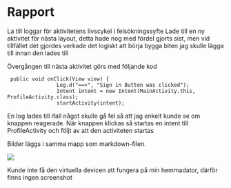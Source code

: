 
# Rapport
La till loggar för aktivitetens livscykel i felsökningssyfte
Lade till en ny aktivitet för nästa layout, detta hade nog med fördel gjorts sist, men vid tillfället det gjordes verkade det logiskt att börja bygga biten jag skulle lägga till innan den lades till

Övergången till nästa aktivitet görs med följande kod
```
 public void onClick(View view) {
                Log.d("==>", "Sign in Button was clicked");
                Intent intent = new Intent(MainActivity.this, ProfileActivity.class);
                startActivity(intent);
```
En log lades till ifall något skulle gå fel så att jag enkelt kunde se om knappen reagerade.
När knappen klickas så startas en intent till ProfileActivity och följt av att den activiteten startas

Bilder läggs i samma mapp som markdown-filen.

![](android.png)

Kunde inte få den virtuella devicen att fungera på min hemmadator, därför finns ingen screenshot